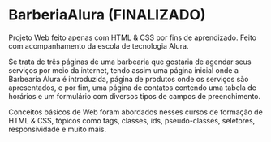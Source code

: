 # BarberiaAlura (FINALIZADO)

Projeto Web feito apenas com HTML & CSS por fins de aprendizado. Feito com acompanhamento da escola de tecnologia Alura.

Se trata de três páginas de uma barbearia que gostaria de agendar seus serviços por meio da internet, tendo assim uma página inicial onde a Barbearia Alura é introduzida, página de produtos onde os serviços são apresentados, e por fim, uma página de contatos contendo uma tabela de horários e um formulário com diversos tipos de campos de preenchimento. 

Conceitos básicos de Web foram abordados nesses cursos de formação de HTML & CSS, tópicos como tags, classes, ids, pseudo-classes, seletores, responsividade e muito mais. 
